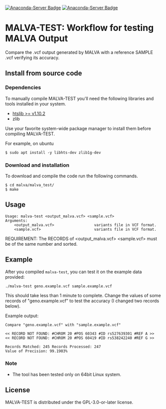 [![Anaconda-Server Badge](https://anaconda.org/bioconda/malva/badges/platforms.svg)](https://anaconda.org/bioconda/malva)
[![Anaconda-Server Badge](https://anaconda.org/bioconda/malva/badges/license.svg)](https://anaconda.org/bioconda/malva)

# MALVA-TEST: Workflow for testing MALVA Output

Compare the .vcf output generated by MALVA with a reference SAMPLE .vcf verifying its accuracy. 

## Install from source code

### Dependencies

To manually compile MALVA-TEST you'll need the following libraries and tools installed in your system.

* [htslib >= v1.10.2](https://github.com/samtools/htslib/tree/1.10.2)
* zlib

Use your favorite system-wide package manager to install them before compiling MALVA-TEST.

For example, on ubuntu
```shell
$ sudo apt install -y libhts-dev zlib1g-dev
```

### Download and installation

To download and compile the code run the following commands.

```shell
$ cd malva/malva_test/
$ make
```

## Usage
```
Usage: malva-test <output_malva.vcf> <sample.vcf>
Arguments:
    <output_malva.vcf>                  variants file in VCF format.
    <sample.vcf>                        variants file in VCF format.
```
REQUIREMENT: The RECORDS of <output_malva.vcf> <sample.vcf> must be of the same number and sorted. 

## Example
After you compiled `malva-test`, you can test it on the example data provided:
```
./malva-test geno.example.vcf sample.example.vcf 
```
This should take less than 1 minute to complete.
Change the values of some records of "geno.example.vcf" to test the accuracy (I changed two records below).

Example output:
```
Compare "geno.example.vcf" with "sample.example.vcf"

<< RECORD NOT FOUND: #CHROM 20 #POS 60343 #ID rs527639301 #REF A >>
<< RECORD NOT FOUND: #CHROM 20 #POS 60419 #ID rs538242240 #REF G >>

Records Matched: 245 Records Processed: 247
Value of Precision: 99.1903%
```

### Note
- The tool has been tested only on 64bit Linux system.

## License
MALVA-TEST is distributed under the GPL-3.0-or-later license.